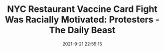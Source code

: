 ---
"title": "NYC Restaurant Vaccine Card Fight Was Racially Motivated: Protesters - The Daily Beast"
"date": "2021-9-21 22:55:15"
"feed_name": "GOOGLENEWSDRILLING"
"feed_website": "https://news.google.com/search?q=drilling%2Bincident&hl=en-US&gl=US&ceid=US:en"
"feed_rss": "https://news.google.com/rss/search?q=drilling%2Bincident&hl=en-US&gl=US&ceid=US:en"
"link": "https://www.thedailybeast.com/carmines-restaurant-vaccine-card-fight-was-racially-motivated-protesters-say"
"source": "{'href': 'https://www.thedailybeast.com', 'title': 'The Daily Beast'}"
"file": "_posts/2021-1-1-9a9bcf0a583f20355e2b2a400307a9d4fd31a95f.md"
"accident": "0"
"drilling": "0"
"dead": "0"
"injured": "0"
"arrested": "0"
"where": "unknown site"
"causes": "unknown"
"place": "unknown place"
---